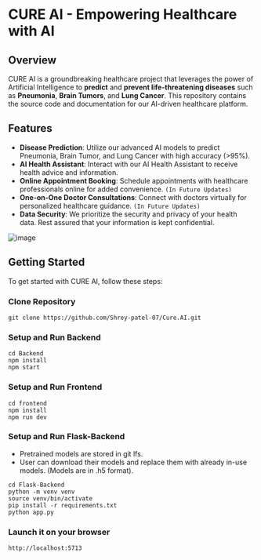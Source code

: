 # CURE AI - Empowering Healthcare with AI

## Overview

CURE AI is a groundbreaking healthcare project that leverages the power of Artificial Intelligence to **predict** and **prevent life-threatening diseases** such as **Pneumonia**, **Brain Tumors**, and **Lung Cancer**. This repository contains the source code and documentation for our AI-driven healthcare platform.

## Features

- **Disease Prediction**: Utilize our advanced AI models to predict Pneumonia, Brain Tumor, and Lung Cancer with high accuracy (>95%).
- **AI Health Assistant**: Interact with our AI Health Assistant to receive health advice and information.
- **Online Appointment Booking**: Schedule appointments with healthcare professionals online for added convenience. `(In Future Updates)`
- **One-on-One Doctor Consultations**: Connect with doctors virtually for personalized healthcare guidance. `(In Future Updates)`
- **Data Security**: We prioritize the security and privacy of your health data. Rest assured that your information is kept confidential.

![image](https://github.com/Shrey-patel-07/Cure.AI/assets/94846168/56f1a5b4-0e12-4b20-9c92-12f039092509)

## Getting Started

To get started with CURE AI, follow these steps:

### Clone Repository
```
git clone https://github.com/Shrey-patel-07/Cure.AI.git
```

### Setup and Run Backend
```
cd Backend
npm install
npm start
```

### Setup and Run Frontend
```
cd frontend
npm install
npm run dev
```

### Setup and Run Flask-Backend 
- Pretrained models are stored in git lfs.
- User can download their models and replace them with already in-use models. (Models are in .h5 format). 
```
cd Flask-Backend
python -m venv venv
source venv/bin/activate
pip install -r requirements.txt
python app.py
```

### Launch it on your browser
```
http://localhost:5713
```
